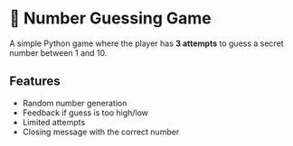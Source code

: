 # 🎲 Number Guessing Game

A simple Python game where the player has **3 attempts** to guess a secret number between 1 and 10.

## Features
- Random number generation
- Feedback if guess is too high/low
- Limited attempts
- Closing message with the correct number
